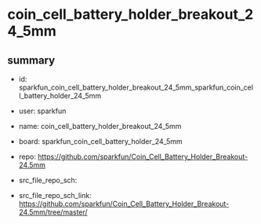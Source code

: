 # coin_cell_battery_holder_breakout_24_5mm
 
## summary 
* id: sparkfun_coin_cell_battery_holder_breakout_24_5mm_sparkfun_coin_cell_battery_holder_24_5mm
* user: sparkfun
* name: coin_cell_battery_holder_breakout_24_5mm
* board: sparkfun_coin_cell_battery_holder_24_5mm
* repo: https://github.com/sparkfun/Coin_Cell_Battery_Holder_Breakout-24.5mm



* src_file_repo_sch: 
* src_file_repo_sch_link: https://github.com/sparkfun/Coin_Cell_Battery_Holder_Breakout-24.5mm/tree/master/




